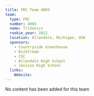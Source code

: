 ```yaml
---
title: FRC Team 4003
team:
  type: FRC
  number: 4003
  name: TriSonics
  rookie_year: 2012
  location: Allendale, Michigan, USA
  sponsors:
    - Countryside Greenhouse
    - BizStream
    - CSC
    - Allendale High School
    - Jenison High School
  links:
    Website: 
---
```

No content has been added for this team